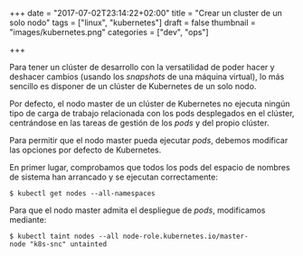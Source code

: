 +++
date = "2017-07-02T23:14:22+02:00"
title = "Crear un cluster de un solo nodo"
tags = ["linux", "kubernetes"]
draft = false
thumbnail = "images/kubernetes.png"
categories = ["dev", "ops"]

+++

Para tener un clúster de desarrollo con la versatilidad de poder hacer y deshacer cambios (usando los _snapshots_ de una máquina virtual), lo más sencillo es disponer de un clúster de Kubernetes de un solo nodo.

<!--more-->
Por defecto, el nodo master de un clúster de Kubernetes no ejecuta ningún tipo de carga de trabajo relacionada con los pods desplegados en el clúster, centrándose en las tareas de gestión de los _pods_ y del propio clúster.

Para permitir que el nodo master pueda ejecutar _pods_, debemos modificar las opciones por defecto de Kubernetes. 

En primer lugar, comprobamos que todos los pods del espacio de nombres de sistema han arrancado y se ejecutan correctamente: 

```
$ kubectl get nodes --all-namespaces
```

Para que el nodo master admita el despliegue de _pods_, modificamos mediante:

```
$ kubectl taint nodes --all node-role.kubernetes.io/master-
node "k8s-snc" untainted
```